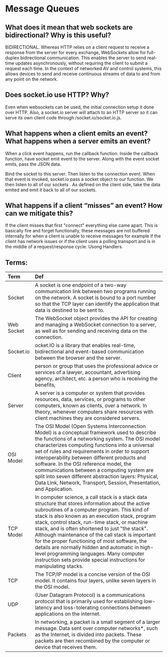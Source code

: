 # Message Queues

## What does it mean that web sockets are bidirectional? Why is this useful?
BIDIRECTIONAL. Whereas HTTP relies on a client request to receive a response from the server for every exchange,
WebSockets allow for full-duplex bidirectional communication. This enables the server to send real-time updates
asynchronously, without requiring the client to submit a request each time. In the context of networked AV and control
systems, this allows devices to send and receive continuous streams of data to and from any point on the network.

## Does socket.io use HTTP? Why? 
Even when websockets can be used, the initial connection setup it done over HTTP. Also, a socket.io server will attach to an HTTP server so it can serve its own client code through /socket.io/socket.io.js.
## What happens when a client emits an event? What happens when a server emits an event?
When a click event happens, run the callback function. Inside the callback function, have socket emit event to the server. Along with the event socket emits, pass the JSON data.

 Bind the socket to this server. Then listen to the connection event. When that event is invoked, socket.io  pass a socket object to our function. We then listen to all of our sockets . As defined on the client side, take the data emited  and emit it back to all of our sockets.






## What happens if a client “misses” an event? How can we mitigate this?
 If the client misses that first "connect" everything else came apart.
This is basically fire and forget functionally, these messages are not buffered internally for when a client is unable to receive messages for example if the client has network issues or if the client uses a polling transport and is in the middle of a request/response cycle.
Usong Handlers.





## Terms:

| Term                            | Def                   |
| :-------------                  |   :----------         |
| Socket| A socket is one endpoint of a two-way communication link between two programs running on the network. A socket is bound to a port number so that the TCP layer can identify the application that data is destined to be sent to.|
| Web Socket|The WebSocket object provides the API for creating and managing a WebSocket connection to a server, as well as for sending and receiving data on the connection.|
| Socket.io| ocket.IO is a library that enables real-time, bidirectional and event-based communication between the browser and the server. |
| Client|person or group that uses the professional advice or services of a lawyer, accountant, advertising agency, architect, etc. a person who is receiving the benefits,|
|Server|A server is a computer or system that provides resources, data, services, or programs to other computers, known as clients, over a network. In theory, whenever computers share resources with client machines they are considered servers.|
| OSI Model|The OSI Model (Open Systems Interconnection Model) is a conceptual framework used to describe the functions of a networking system. The OSI model characterizes computing functions into a universal set of rules and requirements in order to support interoperability between different products and software. In the OSI reference model, the communications between a computing system are split into seven different abstraction layers: Physical, Data Link, Network, Transport, Session, Presentation, and Application.|
|TCP Model|In computer science, a call stack is a stack data structure that stores information about the active subroutines of a computer program. This kind of stack is also known as an execution stack, program stack, control stack, run-time stack, or machine stack, and is often shortened to just "the stack". Although maintenance of the call stack is important for the proper functioning of most software, the details are normally hidden and automatic in high-level programming languages. Many computer instruction sets provide special instructions for manipulating stacks.|
|TCP|The TCP/IP model is a concise version of the OSI model. It contains four layers, unlike seven layers in the OSI model. |
| UDP| (User Datagram Protocol) is a communications protocol that is primarily used for establishing low-latency and loss-tolerating connections between applications on the internet.|
| Packets|In networking, a packet is a small segment of a larger message. Data sent over computer networks*, such as the Internet, is divided into packets. These packets are then recombined by the computer or device that receives them.|



